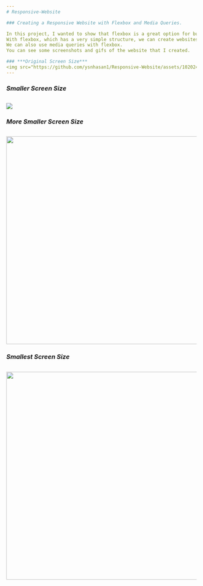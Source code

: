 ```yaml
---
# Responsive-Website

### Creating a Responsive Website with Flexbox and Media Queries.

In this project, I wanted to show that flexbox is a great option for building responsive website.
With flexbox, which has a very simple structure, we can create websites and make them responsive to different screen sizes.
We can also use media queries with flexbox.
You can see some screenshots and gifs of the website that I created.

### ***Original Screen Size***
<img src="https://github.com/ysnhasan1/Responsive-Website/assets/102024926/a5988526-a365-41f5-a098-e2cccc2c8837"><br />
---
```

### ***Smaller Screen Size***
<img src="https://github.com/ysnhasan1/Responsive-Website/assets/102024926/10ccfae4-9843-41d7-9f92-cad9e046701e"><br />
---
### ***More Smaller Screen Size***
<img src="https://github.com/ysnhasan1/Responsive-Website/assets/102024926/e99d1761-160d-43e3-9070-baa52579a207" height="550"><br />
---
### ***Smallest Screen Size***
<img src="https://github.com/ysnhasan1/Responsive-Website/assets/102024926/6d45a435-9457-4403-8b58-284974ecac8f" height="550"><br />
---
